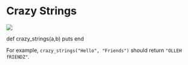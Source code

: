 
# Crazy Strings


<img src="https://s3.amazonaws.com/after-school-assets/gibberish.gif">

def crazy_strings(a,b)
puts
end


For example, `crazy_strings("Hello", "Friends")` should return `"OLLEH fRIENDZ"`.

